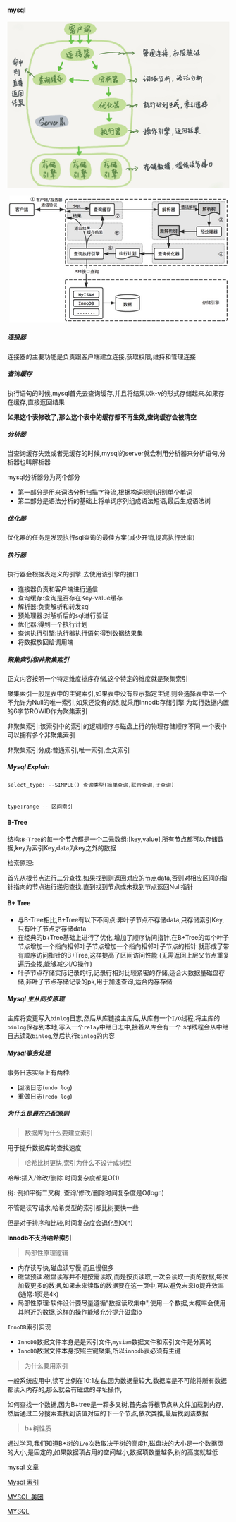 #### mysql

![image](mysql.png)



![image](mysql2.png)



##### 连接器

连接器的主要功能是负责跟客户端建立连接,获取权限,维持和管理连接

##### 查询缓存


执行语句的时候,mysql首先去查询缓存,并且将结果以k-v的形式存储起来.如果存在缓存,直接返回结果



**如果这个表修改了,那么这个表中的缓存都不再生效,查询缓存会被清空**



##### 分析器
当查询缓存失效或者无缓存的时候,mysql的server就会利用分析器来分析语句,分析器也叫解析器

mysql分析器分为两个部分
 - 第一部分是用来词法分析扫描字符流,根据构词规则识别单个单词
 - 第二部分是语法分析的基础上将单词序列组成语法短语,最后生成语法树
 
 
 
 
##### 优化器
优化器的任务是发现执行sql查询的最佳方案(减少开销,提高执行效率)





##### 执行器

执行器会根据表定义的引擎,去使用该引擎的接口

- 连接器负责和客户端进行通信
- 查询缓存:查询是否存在Key-value缓存
- 解析器:负责解析和转发sql
- 预处理器:对解析后的sql进行验证
- 优化器:得到一个执行计划
- 查询执行引擎:执行器执行语句得到数据结果集
- 将数据放回给调用端






##### 聚集索引和非聚集索引

正文内容按照一个特定维度排序存储,这个特定的维度就是聚集索引

聚集索引一般是表中的主键索引,如果表中没有显示指定主键,则会选择表中第一个不允许为Null的唯一索引,如果还没有的话,就采用Innodb存储引擎
为每行数据内置的6字节ROWID作为聚集索引



非聚集索引:该索引中的索引的逻辑顺序与磁盘上行的物理存储顺序不同,一个表中可以拥有多个非聚集索引

非聚集索引分成:普通索引,唯一索引,全文索引





##### Mysql Explain 


```
select_type: --SIMPLE() 查询类型(简单查询,联合查询,子查询)


type:range -- 区间索引

```




#### B-Tree

结构:`B-Tree`的每一个节点都是一个二元数组:[key,value],所有节点都可以存储数据,key为索引Key,data为key之外的数据


检索原理:

首先从根节点进行二分查找,如果找到则返回对应的节点data,否则对相应区间的指针指向的节点进行递归查找,直到找到节点或未找到节点返回Null指针





#### B+ Tree

* 与B-Tree相比,B+Tree有以下不同点:非叶子节点不存储data,只存储索引Key,只有叶子节点才存储data
* 在经典的b+Tree基础上进行了优化,增加了顺序访问指针,在B+Tree的每个叶子节点增加一个指向相邻叶子节点增加一个指向相邻叶子节点的指针
就形成了带有顺序访问指针的B+Tree,这样提高了区间访问性能   (无需返回上层父节点重复遍历查找,能够减少I/O操作)
* 叶子节点存储实际记录的行,记录行相对比较紧密的存储,适合大数据量磁盘存储,非叶子节点存储记录的pk,用于加速查询,适合内存存储








##### Mysql 主从同步原理

主库将变更写入`binlog`日志,然后从库链接主库后,从库有一个`I/O`线程,将主库的`binlog`保存到本地,写入一个`relay`中继日志中,接着从库会有一个
sql线程会从中继日志读取`binlog`,然后执行`binlog`的内容




##### Mysql事务处理
事务日志实际上有两种:
- 回滚日志(`undo log`)
- 重做日志(`redo log`)






##### 为什么是最左匹配原则





>  数据库为什么要建立索引

用于提升数据库的查找速度

> 哈希比树更快,索引为什么不设计成树型

哈希:插入/修改/删除 时间复杂度都是O(1)

树: 例如平衡二叉树, 查询/修改/删除时间复杂度是O(logn)

不管是读写请求,哈希类型的索引都比树要快一些


但是对于排序和比较,时间复杂度会退化到O(n)

**Innodb不支持哈希索引**



> 局部性原理逻辑

* 内存读写快,磁盘读写慢,而且慢很多
* 磁盘预读:磁盘读写并不是按需读取,而是按页读取,一次会读取一页的数据,每次加载更多的数据,如果未来读取的数据要在这一页中,可以避免未来io提升效率(通常:1页是4k)
* 局部性原理:软件设计要尽量遵循"数据读取集中",使用一个数据,大概率会使用其附近的数据,这样的操作能够充分提升磁盘io




`InnoDB`索引实现

* `InnoDB`数据文件本身是是索引文件,`mysiam`数据文件和索引文件是分离的
* `InnoDB`数据文件本身按照主键聚集,所以`innodb`表必须有主键


> 为什么要用索引

一般系统应用中,读写比例在10:1左右,因为数据量较大,数据库是不可能将所有数据都读入内存的,那么就会有磁盘的寻址操作,

如何查找一个数据,因为B+tree是一颗多叉树,首先会将根节点从文件加载到内存,然后通过二分搜索查找到该值对应的下一个节点,依次类推,最后找到该数据





> b+树性质

通过学习,我们知道B+树的`i/o`次数取决于树的高度h,磁盘块的大小是一个数据页的大小,是固定的,如果数据项占用的空间越小,数据项数量越多,树的高度就越低





[mysql 文章](http://www.cnblogs.com/annsshadow/p/5037667.html)


[Mysql 索引](http://blog.codinglabs.org/articles/theory-of-mysql-index.html)

[MYSQL 美团](https://tech.meituan.com/mysql_index.html)


[MYSQL ](https://www.jianshu.com/p/486a514b0ded)

